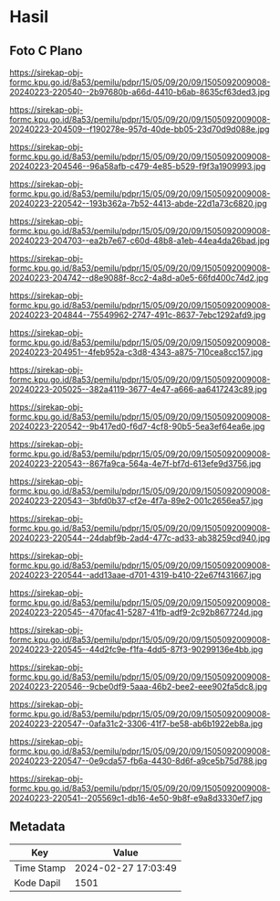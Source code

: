 # Hasil

## Foto C Plano

https://sirekap-obj-formc.kpu.go.id/8a53/pemilu/pdpr/15/05/09/20/09/1505092009008-20240223-220540--2b97680b-a66d-4410-b6ab-8635cf63ded3.jpg

https://sirekap-obj-formc.kpu.go.id/8a53/pemilu/pdpr/15/05/09/20/09/1505092009008-20240223-204509--f190278e-957d-40de-bb05-23d70d9d088e.jpg

https://sirekap-obj-formc.kpu.go.id/8a53/pemilu/pdpr/15/05/09/20/09/1505092009008-20240223-204546--96a58afb-c479-4e85-b529-f9f3a1909993.jpg

https://sirekap-obj-formc.kpu.go.id/8a53/pemilu/pdpr/15/05/09/20/09/1505092009008-20240223-220542--193b362a-7b52-4413-abde-22d1a73c6820.jpg

https://sirekap-obj-formc.kpu.go.id/8a53/pemilu/pdpr/15/05/09/20/09/1505092009008-20240223-204703--ea2b7e67-c60d-48b8-a1eb-44ea4da26bad.jpg

https://sirekap-obj-formc.kpu.go.id/8a53/pemilu/pdpr/15/05/09/20/09/1505092009008-20240223-204742--d8e9088f-8cc2-4a8d-a0e5-66fd400c74d2.jpg

https://sirekap-obj-formc.kpu.go.id/8a53/pemilu/pdpr/15/05/09/20/09/1505092009008-20240223-204844--75549962-2747-491c-8637-7ebc1292afd9.jpg

https://sirekap-obj-formc.kpu.go.id/8a53/pemilu/pdpr/15/05/09/20/09/1505092009008-20240223-204951--4feb952a-c3d8-4343-a875-710cea8cc157.jpg

https://sirekap-obj-formc.kpu.go.id/8a53/pemilu/pdpr/15/05/09/20/09/1505092009008-20240223-205025--382a4119-3677-4e47-a666-aa6417243c89.jpg

https://sirekap-obj-formc.kpu.go.id/8a53/pemilu/pdpr/15/05/09/20/09/1505092009008-20240223-220542--9b417ed0-f6d7-4cf8-90b5-5ea3ef64ea6e.jpg

https://sirekap-obj-formc.kpu.go.id/8a53/pemilu/pdpr/15/05/09/20/09/1505092009008-20240223-220543--867fa9ca-564a-4e7f-bf7d-613efe9d3756.jpg

https://sirekap-obj-formc.kpu.go.id/8a53/pemilu/pdpr/15/05/09/20/09/1505092009008-20240223-220543--3bfd0b37-cf2e-4f7a-89e2-001c2656ea57.jpg

https://sirekap-obj-formc.kpu.go.id/8a53/pemilu/pdpr/15/05/09/20/09/1505092009008-20240223-220544--24dabf9b-2ad4-477c-ad33-ab38259cd940.jpg

https://sirekap-obj-formc.kpu.go.id/8a53/pemilu/pdpr/15/05/09/20/09/1505092009008-20240223-220544--add13aae-d701-4319-b410-22e67f431667.jpg

https://sirekap-obj-formc.kpu.go.id/8a53/pemilu/pdpr/15/05/09/20/09/1505092009008-20240223-220545--470fac41-5287-41fb-adf9-2c92b867724d.jpg

https://sirekap-obj-formc.kpu.go.id/8a53/pemilu/pdpr/15/05/09/20/09/1505092009008-20240223-220545--44d2fc9e-f1fa-4dd5-87f3-90299136e4bb.jpg

https://sirekap-obj-formc.kpu.go.id/8a53/pemilu/pdpr/15/05/09/20/09/1505092009008-20240223-220546--9cbe0df9-5aaa-46b2-bee2-eee902fa5dc8.jpg

https://sirekap-obj-formc.kpu.go.id/8a53/pemilu/pdpr/15/05/09/20/09/1505092009008-20240223-220547--0afa31c2-3306-41f7-be58-ab6b1922eb8a.jpg

https://sirekap-obj-formc.kpu.go.id/8a53/pemilu/pdpr/15/05/09/20/09/1505092009008-20240223-220547--0e9cda57-fb6a-4430-8d6f-a9ce5b75d788.jpg

https://sirekap-obj-formc.kpu.go.id/8a53/pemilu/pdpr/15/05/09/20/09/1505092009008-20240223-220541--205569c1-db16-4e50-9b8f-e9a8d3330ef7.jpg


## Metadata

| Key        | Value               |
| ---------- | ------------------- |
| Time Stamp | 2024-02-27 17:03:49 |
| Kode Dapil | 1501                |



